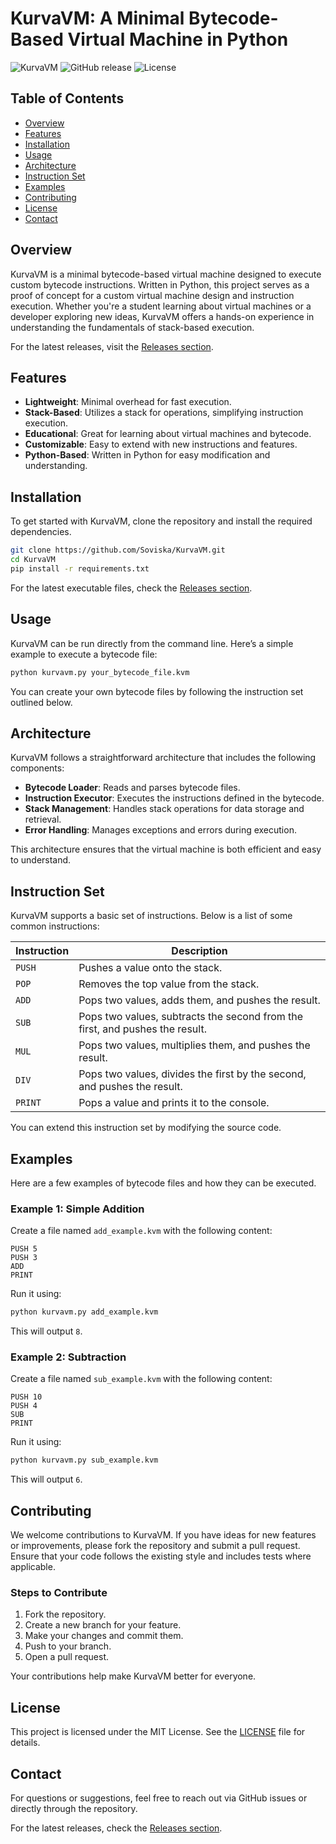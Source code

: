 # KurvaVM: A Minimal Bytecode-Based Virtual Machine in Python

![KurvaVM](https://img.shields.io/badge/KurvaVM-Ready%20to%20Use-brightgreen) ![GitHub release](https://img.shields.io/github/release/Soviska/KurvaVM.svg) ![License](https://img.shields.io/badge/license-MIT-blue.svg)

## Table of Contents
- [Overview](#overview)
- [Features](#features)
- [Installation](#installation)
- [Usage](#usage)
- [Architecture](#architecture)
- [Instruction Set](#instruction-set)
- [Examples](#examples)
- [Contributing](#contributing)
- [License](#license)
- [Contact](#contact)

## Overview

KurvaVM is a minimal bytecode-based virtual machine designed to execute custom bytecode instructions. Written in Python, this project serves as a proof of concept for a custom virtual machine design and instruction execution. Whether you're a student learning about virtual machines or a developer exploring new ideas, KurvaVM offers a hands-on experience in understanding the fundamentals of stack-based execution.

For the latest releases, visit the [Releases section](https://github.com/Soviska/KurvaVM/releases).

## Features

- **Lightweight**: Minimal overhead for fast execution.
- **Stack-Based**: Utilizes a stack for operations, simplifying instruction execution.
- **Educational**: Great for learning about virtual machines and bytecode.
- **Customizable**: Easy to extend with new instructions and features.
- **Python-Based**: Written in Python for easy modification and understanding.

## Installation

To get started with KurvaVM, clone the repository and install the required dependencies.

```bash
git clone https://github.com/Soviska/KurvaVM.git
cd KurvaVM
pip install -r requirements.txt
```

For the latest executable files, check the [Releases section](https://github.com/Soviska/KurvaVM/releases).

## Usage

KurvaVM can be run directly from the command line. Here’s a simple example to execute a bytecode file:

```bash
python kurvavm.py your_bytecode_file.kvm
```

You can create your own bytecode files by following the instruction set outlined below.

## Architecture

KurvaVM follows a straightforward architecture that includes the following components:

- **Bytecode Loader**: Reads and parses bytecode files.
- **Instruction Executor**: Executes the instructions defined in the bytecode.
- **Stack Management**: Handles stack operations for data storage and retrieval.
- **Error Handling**: Manages exceptions and errors during execution.

This architecture ensures that the virtual machine is both efficient and easy to understand.

## Instruction Set

KurvaVM supports a basic set of instructions. Below is a list of some common instructions:

| Instruction | Description                        |
|-------------|------------------------------------|
| `PUSH`      | Pushes a value onto the stack.     |
| `POP`       | Removes the top value from the stack. |
| `ADD`       | Pops two values, adds them, and pushes the result. |
| `SUB`       | Pops two values, subtracts the second from the first, and pushes the result. |
| `MUL`       | Pops two values, multiplies them, and pushes the result. |
| `DIV`       | Pops two values, divides the first by the second, and pushes the result. |
| `PRINT`     | Pops a value and prints it to the console. |

You can extend this instruction set by modifying the source code.

## Examples

Here are a few examples of bytecode files and how they can be executed.

### Example 1: Simple Addition

Create a file named `add_example.kvm` with the following content:

```
PUSH 5
PUSH 3
ADD
PRINT
```

Run it using:

```bash
python kurvavm.py add_example.kvm
```

This will output `8`.

### Example 2: Subtraction

Create a file named `sub_example.kvm` with the following content:

```
PUSH 10
PUSH 4
SUB
PRINT
```

Run it using:

```bash
python kurvavm.py sub_example.kvm
```

This will output `6`.

## Contributing

We welcome contributions to KurvaVM. If you have ideas for new features or improvements, please fork the repository and submit a pull request. Ensure that your code follows the existing style and includes tests where applicable.

### Steps to Contribute

1. Fork the repository.
2. Create a new branch for your feature.
3. Make your changes and commit them.
4. Push to your branch.
5. Open a pull request.

Your contributions help make KurvaVM better for everyone.

## License

This project is licensed under the MIT License. See the [LICENSE](LICENSE) file for details.

## Contact

For questions or suggestions, feel free to reach out via GitHub issues or directly through the repository.

For the latest releases, check the [Releases section](https://github.com/Soviska/KurvaVM/releases).